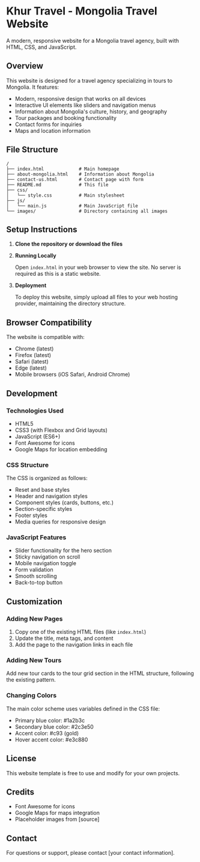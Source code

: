 # Khur Travel - Mongolia Travel Website

A modern, responsive website for a Mongolia travel agency, built with HTML, CSS, and JavaScript.

## Overview

This website is designed for a travel agency specializing in tours to Mongolia. It features:

- Modern, responsive design that works on all devices
- Interactive UI elements like sliders and navigation menus
- Information about Mongolia's culture, history, and geography
- Tour packages and booking functionality
- Contact forms for inquiries
- Maps and location information

## File Structure

```
/
├── index.html             # Main homepage
├── about-mongolia.html    # Information about Mongolia
├── contact-us.html        # Contact page with form
├── README.md              # This file
├── css/
│   └── style.css          # Main stylesheet
├── js/
│   └── main.js            # Main JavaScript file
└── images/                # Directory containing all images
```

## Setup Instructions

1. **Clone the repository or download the files**

2. **Running Locally**
   
   Open `index.html` in your web browser to view the site. No server is required as this is a static website.

3. **Deployment**

   To deploy this website, simply upload all files to your web hosting provider, maintaining the directory structure.

## Browser Compatibility

The website is compatible with:
- Chrome (latest)
- Firefox (latest)
- Safari (latest)
- Edge (latest)
- Mobile browsers (iOS Safari, Android Chrome)

## Development

### Technologies Used

- HTML5
- CSS3 (with Flexbox and Grid layouts)
- JavaScript (ES6+)
- Font Awesome for icons
- Google Maps for location embedding

### CSS Structure

The CSS is organized as follows:
- Reset and base styles
- Header and navigation styles
- Component styles (cards, buttons, etc.)
- Section-specific styles
- Footer styles
- Media queries for responsive design

### JavaScript Features

- Slider functionality for the hero section
- Sticky navigation on scroll
- Mobile navigation toggle
- Form validation
- Smooth scrolling
- Back-to-top button

## Customization

### Adding New Pages

1. Copy one of the existing HTML files (like `index.html`)
2. Update the title, meta tags, and content
3. Add the page to the navigation links in each file

### Adding New Tours

Add new tour cards to the tour grid section in the HTML structure, following the existing pattern.

### Changing Colors

The main color scheme uses variables defined in the CSS file:
- Primary blue color: #1a2b3c
- Secondary blue color: #2c3e50
- Accent color: #c93 (gold)
- Hover accent color: #e3c880

## License

This website template is free to use and modify for your own projects.

## Credits

- Font Awesome for icons
- Google Maps for maps integration
- Placeholder images from [source]

## Contact

For questions or support, please contact [your contact information]. 